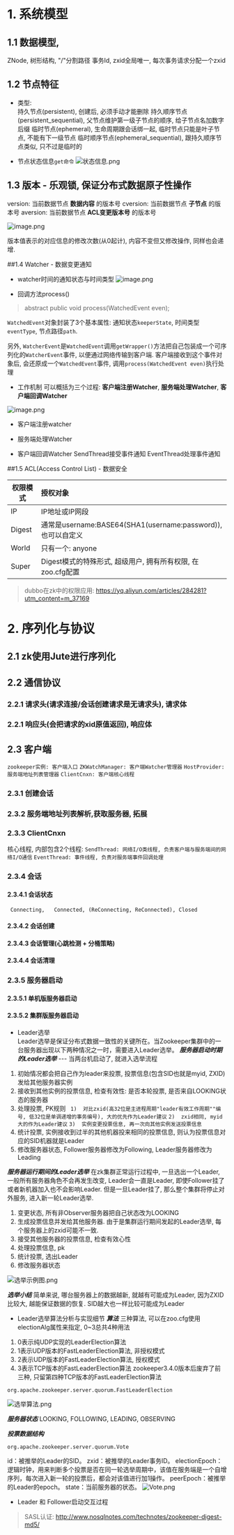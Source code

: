 
# 1. 系统模型
## 1.1 数据模型, 
  ZNode, 树形结构, "/"分割路径
  事务Id, zxid全局唯一, 每次事务请求分配一个zxid
## 1.2 节点特征
  * 类型:  
持久节点(persistent), 创建后, 必须手动才能删除
持久顺序节点(persistent_sequential), 父节点维护第一级子节点的顺序, 给子节点名加数字后缀
临时节点(ephemeral), 生命周期跟会话绑一起, 临时节点只能是叶子节点, 不能有下一级节点
临时顺序节点(ephemeral_sequential), 跟持久顺序节点类似, 只不过是临时的

  * 节点状态信息```get命令```
![状态信息.png](https://upload-images.jianshu.io/upload_images/4039130-235f64208f3d4f5f.png?imageMogr2/auto-orient/strip%7CimageView2/2/w/1240)


## 1.3 版本 - 乐观锁, 保证分布式数据原子性操作
version: 当前数据节点 **数据内容** 的版本号
cversion: 当前数据节点 **子节点** 的版本号
aversion: 当前数据节点 **ACL变更版本号** 的版本号

![image.png](https://upload-images.jianshu.io/upload_images/4039130-20c7d117ef3ca1e5.png?imageMogr2/auto-orient/strip%7CimageView2/2/w/1240)


版本值表示的对应信息的修改次数(从0起计), 内容不变但又修改操作, 同样也会递增.

##1.4 Watcher - 数据变更通知

* watcher时间的通知状态与时间类型      ![image.png](https://upload-images.jianshu.io/upload_images/4039130-5cb4411dde12e38e.png?imageMogr2/auto-orient/strip%7CimageView2/2/w/1240)

* 回调方法process()
> abstract public void process(WatchedEvent even);

`WatchedEvent`对象封装了3个基本属性: 通知状态`keeperState`, 时间类型`eventType`, 节点路径`path`.

另外, `WatcherEvent`是`WatchedEvent`调用`getWrapper()`方法把自己包装成一个可序列化的`WatcherEvent`事件, 以便通过网络传输到客户端. 客户端接收到这个事件对象后, 会还原成一个`WatchedEvent`事件, 调用`process(WatchedEvent even)`执行处理

* 工作机制
可以概括为三个过程: **客户端注册Watcher**, **服务端处理Watcher**, **客户端回调Watcher**

![image.png](https://upload-images.jianshu.io/upload_images/4039130-6959c83af628124e.png?imageMogr2/auto-orient/strip%7CimageView2/2/w/1240)


* 客户端注册watcher



* 服务端处理Watcher


* 客户端回调Watcher
SendThread接受事件通知
EventThread处理事件通知




##1.5 ACL(Access Control List) - 数据安全

权限模式|授权对象
---|:--|
IP|IP地址或IP网段
Digest|通常是username:BASE64(SHA1(username:password)), 也可以自定义
World|只有一个: anyone
Super|Digest模式的特殊形式, 超级用户, 拥有所有权限, 在zoo.cfg配置

> dubbo在zk中的权限应用: https://yq.aliyun.com/articles/284281?utm_content=m_37169

# 2. 序列化与协议
## 2.1  zk使用Jute进行序列化

## 2.2 通信协议
### 2.2.1 请求头(请求连接/会话创建请求是无请求头), 请求体
### 2.2.1 响应头(会把请求的xid原值返回), 响应体

## 2.3 客户端
``zookeeper实例: 客户端入口``
``ZKWatchManager: 客户端Watcher管理器``
``HostProvider: 服务端地址列表管理器``
``ClientCnxn: 客户端核心线程``

### 2.3.1 创建会话
### 2.3.2 服务端地址列表解析,获取服务器, 拓展
### 2.3.3 ClientCnxn 
  核心线程, 内部包含2个线程: 
    ``SendThread: 网络I/O类线程, 负责客户端与服务端间的网络I/O通信``
    ``EventThread: 事件线程, 负责对服务端事件回调处理``

### 2.3.4 会话 
#### 2.3.4.1 会话状态
`` Connecting,   Connected, (ReConnecting, ReConnected), Closed``
#### 2.3.4.2 会话创建
#### 2.3.4.3 会话管理(心跳检测 + 分桶策略)
#### 2.3.4.4 会话清理

### 2.3.5 服务器启动 
#### 2.3.5.1 单机版服务器启动
#### 2.3.5.2 集群版服务器启动
* Leader选举    
Leader选举是保证分布式数据一致性的关键所在。当Zookeeper集群中的一台服务器出现以下两种情况之一时，需要进入Leader选举。
***服务器启动时期的Leader选举*** --- 当两台机启动了, 就进入选举流程
 
1. 初始情况都会把自己作为leader来投票, 投票信息(包含SID也就是myid, ZXID)发给其他服务器实例
2. 接收到其他实例的投票信息, 检查有效性: 是否本轮投票, 是否来自LOOKING状态的服务器
3. 处理投票, PK规则
 ` 1)  对比zxid(高32位是主进程周期"leader有效工作周期""编号, 低32位是单调递增的事务编号), 大的优先作为Leader建议`
 ` 2)  zxid相同, myid大的作为Leader建议 `
 ` 3)  实例变更投票信息, 再一次向其他实例发送投票信息 `
4. 统计投票, 实例接收到过半的其他机器投来相同的投票信息, 则认为投票信息对应的SID机器就是Leader
5. 修改服务器状态, Follower服务器修改为Following, Leader服务器修改为Leading

***服务器运行期间的Leader选举***
在zk集群正常运行过程中, 一旦选出一个Leader, 一般所有服务器角色不会再发生改变, Leader会一直是Leader, 即使Follower挂了或者新机器加入也不会影响Leader. 但是一旦Leader挂了, 那么整个集群将停止对外服务, 进入新一轮Leader选举.
1. 变更状态, 所有非Observer服务器把自己状态改为LOOKING
2. 生成投票信息并发给其他服务器. 由于是集群运行期间发起的Leader选举, 每个服务器上的zxid可能不一致.
3. 接受其他服务器的投票信息, 检查有效心性
4. 处理投票信息, pk
5. 统计投票, 选出Leader
6. 修改服务器状态

![选举示例图.png](https://upload-images.jianshu.io/upload_images/4039130-31702f627b8def33.png?imageMogr2/auto-orient/strip%7CimageView2/2/w/1240)


***选举小结***
简单来说, 哪台服务器上的数据越新, 就越有可能成为Leader, 因为ZXID比较大, 越能保证数据的恢复.  SID越大也一样比较可能成为Leader

* Leader选举算法分析与实现细节
***算法***
三种算法, 可以在zoo.cfg使用electionAlg属性来指定, 0~3总共4种用法
1. 0表示纯UDP实现的LeaderElection算法
2. 1表示UDP版本的FastLeaderElection算法, 非授权模式
1. 2表示UDP版本的FastLeaderElection算法, 授权模式
1. 3表示TCP版本的FastLeaderElection算法
zookeeper3.4.0版本后废弃了前三种, 只留第四种TCP版本的FastLeaderElection算法
``` 
org.apache.zookeeper.server.quorum.FastLeaderElection
```
![选举算法.png](https://upload-images.jianshu.io/upload_images/4039130-f6b217b7afa25ad1.png?imageMogr2/auto-orient/strip%7CimageView2/2/w/1240)


***服务器状态***
LOOKING, FOLLOWING, LEADING, OBSERVING

***投票数据结构***
``` 
org.apache.zookeeper.server.quorum.Vote 
```
id：被推举的Leader的SID。
zxid：被推举的Leader事务ID。
electionEpoch：逻辑时钟，用来判断多个投票是否在同一轮选举周期中，该值在服务端是一个自增序列，每次进入新一轮的投票后，都会对该值进行加1操作。
peerEpoch：被推举的Leader的epoch。
state：当前服务器的状态。
![Vote.png](https://upload-images.jianshu.io/upload_images/4039130-f36e0cbdde0c76de.png?imageMogr2/auto-orient/strip%7CimageView2/2/w/1240)


* Leader 和 Follower启动交互过程



> SASL认证: http://www.nosqlnotes.com/technotes/zookeeper-digest-md5/






